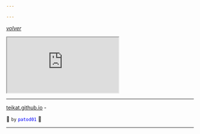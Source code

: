 ```yaml
---

---
```


<link rel="icon" href="etc/icon.png">

[*volver*][teikat]

<iframe src="https://drive.google.com/drive/folders/1MN-OHkmDM6QH3uonZZuRHwocYHhUlSmf">
	pene
</iframe>

---

[teikat.github.io][teikat] -

:ghost: `by` <span style="color: blue;">`patod01`</span> :ghost:

[teikat]: https://teikat.github.io

---
